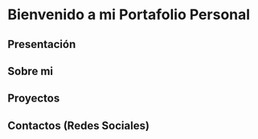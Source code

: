 # Bienvenido a mi Portafolio Personal

## Presentación

## Sobre mi

## Proyectos

## Contactos (Redes Sociales)
